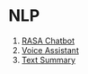 # NLP 

1. [RASA Chatbot](./chatbot/chatbot.ipynb)
2. [Voice Assistant](./assistant/bot.ipynb)
3. [Text Summary](./summary/summary.ipynb)



